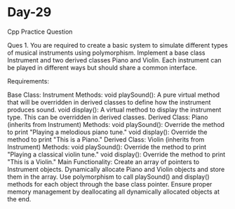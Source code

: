 # Day-29
Cpp Practice Question

Ques 1. You are required to create a basic system to simulate different types of musical instruments using polymorphism. Implement a base class Instrument and two derived classes Piano and Violin. Each instrument can be played in different ways but should share a common interface.

Requirements:

Base Class: Instrument
Methods:
void playSound(): A pure virtual method that will be overridden in derived classes to define how the instrument produces sound.
void display(): A virtual method to display the instrument type. This can be overridden in derived classes.
Derived Class: Piano (inherits from Instrument)
Methods:
void playSound(): Override the method to print "Playing a melodious piano tune."
void display(): Override the method to print "This is a Piano."
Derived Class: Violin (inherits from Instrument)
Methods:
void playSound(): Override the method to print "Playing a classical violin tune."
void display(): Override the method to print "This is a Violin."
Main Functionality:
Create an array of pointers to Instrument objects.
Dynamically allocate Piano and Violin objects and store them in the array.
Use polymorphism to call playSound() and display() methods for each object through the base class pointer.
Ensure proper memory management by deallocating all dynamically allocated objects at the end.
